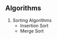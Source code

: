 ## Algorithms 

<ol>
	<li>Sorting Algorithms
		<ul>
			<li>
				Insertion Sort
			</li>
			<li>
				Merge Sort
			</li>
		</ul>
	</li>
</ol>